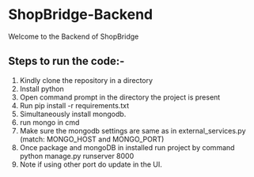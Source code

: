 # ShopBridge-Backend

Welcome to the Backend of ShopBridge

## Steps to run the code:-

1. Kindly clone the repository in a directory
2. Install python 
3. Open command prompt in the directory the project is present
4. Run pip install -r requirements.txt
5. Simultaneously install mongodb.
6. run mongo in cmd
7. Make sure the mongodb settings are same as in external_services.py (match: MONGO_HOST and MONGO_PORT)
8. Once package and mongoDB in installed run project by command python manage.py runserver 8000
9. Note if using other port do update in the UI.
